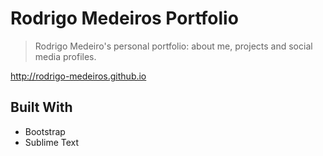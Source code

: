 # Rodrigo Medeiros Portfolio

> Rodrigo Medeiro's personal portfolio: about me, projects and social media profiles.

<http://rodrigo-medeiros.github.io>

## Built With

* Bootstrap
* Sublime Text
